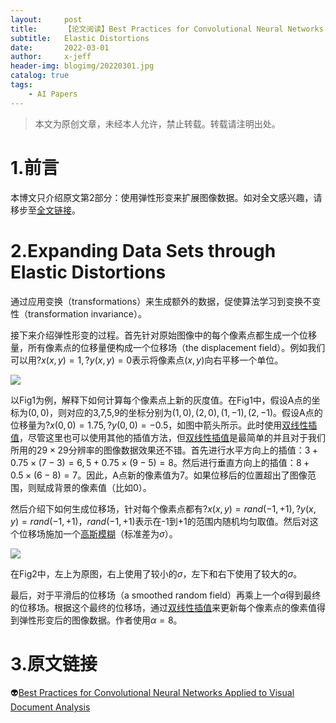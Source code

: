 ```yaml
---
layout:     post
title:      【论文阅读】Best Practices for Convolutional Neural Networks Applied to Visual Document Analysis
subtitle:   Elastic Distortions
date:       2022-03-01
author:     x-jeff
header-img: blogimg/20220301.jpg
catalog: true
tags:
    - AI Papers
---  
```

>本文为原创文章，未经本人允许，禁止转载。转载请注明出处。

# 1.前言

本博文只介绍原文第2部分：使用弹性形变来扩展图像数据。如对全文感兴趣，请移步至[全文链接](https://github.com/x-jeff/AI_Papers/blob/master/Best%20Practices%20for%20Convolutional%20Neural%20Networks%20Applied%20to%20Visual%20Document%20Analysis.pdf)。

# 2.Expanding Data Sets through Elastic Distortions

通过应用变换（transformations）来生成额外的数据，促使算法学习到变换不变性（transformation invariance）。

接下来介绍弹性形变的过程。首先针对原始图像中的每个像素点都生成一个位移量，所有像素点的位移量便构成一个位移场（the displacement field）。例如我们可以用$?x(x,y) =1 , ?y(x,y)=0$表示将像素点$(x,y)$向右平移一个单位。

![](https://xjeffblogimg.oss-cn-beijing.aliyuncs.com/BLOGIMG/BlogImage/AIPapers/ElasticDistortions/1.png)

以Fig1为例，解释下如何计算每个像素点上新的灰度值。在Fig1中，假设A点的坐标为$(0,0)$，则对应的3,7,5,9的坐标分别为$(1,0),(2,0),(1,-1),(2,-1)$。假设A点的位移量为$?x(0,0)=1.75,?y(0,0)=-0.5$，如图中箭头所示。此时使用[双线性插值](http://shichaoxin.com/2021/06/29/OpenCV基础-第二十课-像素重映射/#32inter_linear)，尽管这里也可以使用其他的插值方法，但[双线性插值](http://shichaoxin.com/2021/06/29/OpenCV基础-第二十课-像素重映射/#32inter_linear)是最简单的并且对于我们所用的$29 \times 29$分辨率的图像数据效果还不错。首先进行水平方向上的插值：$3+0.75\times (7-3)=6,5+0.75\times (9-5)=8$。然后进行垂直方向上的插值：$8+0.5\times (6-8)=7$。因此，A点新的像素值为7。如果位移后的位置超出了图像范围，则赋成背景的像素值（比如0）。

然后介绍下如何生成位移场，针对每个像素点都有$?x(x,y)=rand(-1,+1),?y(x,y)=rand(-1,+1)$，$rand(-1,+1)$表示在-1到+1的范围内随机均匀取值。然后对这个位移场施加一个[高斯模糊](http://shichaoxin.com/2020/03/03/OpenCV基础-第九课-图像模糊/#3高斯模糊)（标准差为$\sigma$）。

![](https://xjeffblogimg.oss-cn-beijing.aliyuncs.com/BLOGIMG/BlogImage/AIPapers/ElasticDistortions/2.png)

在Fig2中，左上为原图，右上使用了较小的$\sigma$，左下和右下使用了较大的$\sigma$。

最后，对于平滑后的位移场（a smoothed random field）再乘上一个$\alpha$得到最终的位移场。根据这个最终的位移场，通过[双线性插值](http://shichaoxin.com/2021/06/29/OpenCV基础-第二十课-像素重映射/#32inter_linear)来更新每个像素点的像素值得到弹性形变后的图像数据。作者使用$\alpha = 8$。

# 3.原文链接

👽[Best Practices for Convolutional Neural Networks Applied to Visual Document Analysis](https://github.com/x-jeff/AI_Papers/blob/master/Best%20Practices%20for%20Convolutional%20Neural%20Networks%20Applied%20to%20Visual%20Document%20Analysis.pdf)